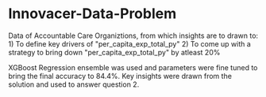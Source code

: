 # Innovacer-Data-Problem
Data of Accountable Care Organiztions, from which insights are to drawn to:
    1) To define key drivers of "per_capita_exp_total_py"
    2) To come up with a strategy to bring down "per_capita_exp_total_py" by atleast 20%

XGBoost Regression ensemble was used and parameters were fine tuned to bring the final accuracy to 84.4%.
Key insights were drawn from the solution and used to answer question 2.
